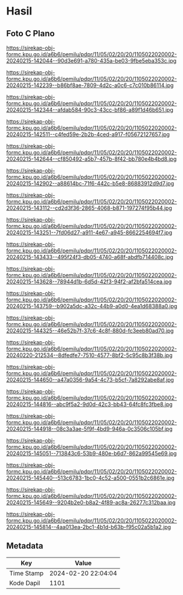 # Hasil

## Foto C Plano

https://sirekap-obj-formc.kpu.go.id/a6b6/pemilu/pdpr/11/05/02/20/20/1105022020002-20240215-142044--90d3e691-a780-435a-be03-9fbe5eba353c.jpg

https://sirekap-obj-formc.kpu.go.id/a6b6/pemilu/pdpr/11/05/02/20/20/1105022020002-20240215-142239--b86bf8ae-7809-4d2c-a0c6-c7c010b86114.jpg

https://sirekap-obj-formc.kpu.go.id/a6b6/pemilu/pdpr/11/05/02/20/20/1105022020002-20240215-142344--afdab584-90c3-43cc-bf86-a89f1d46b651.jpg

https://sirekap-obj-formc.kpu.go.id/a6b6/pemilu/pdpr/11/05/02/20/20/1105022020002-20240215-142511--c4fed59e-2b2b-4ced-a917-f05672127657.jpg

https://sirekap-obj-formc.kpu.go.id/a6b6/pemilu/pdpr/11/05/02/20/20/1105022020002-20240215-142644--cf850492-a5b7-457b-8f42-bb780e4b4bd8.jpg

https://sirekap-obj-formc.kpu.go.id/a6b6/pemilu/pdpr/11/05/02/20/20/1105022020002-20240215-142902--a88614bc-71f6-442c-b5e8-86883912d9d7.jpg

https://sirekap-obj-formc.kpu.go.id/a6b6/pemilu/pdpr/11/05/02/20/20/1105022020002-20240215-143112--cd2d3f36-2865-4068-b871-197274f95b44.jpg

https://sirekap-obj-formc.kpu.go.id/a6b6/pemilu/pdpr/11/05/02/20/20/1105022020002-20240215-143251--7fd06d27-a911-4e67-a945-8662254694f7.jpg

https://sirekap-obj-formc.kpu.go.id/a6b6/pemilu/pdpr/11/05/02/20/20/1105022020002-20240215-143433--495f24f3-db05-4740-a68f-abdfb714408c.jpg

https://sirekap-obj-formc.kpu.go.id/a6b6/pemilu/pdpr/11/05/02/20/20/1105022020002-20240215-143628--78944d1b-6d5d-42f3-94f2-af2bfa514cea.jpg

https://sirekap-obj-formc.kpu.go.id/a6b6/pemilu/pdpr/11/05/02/20/20/1105022020002-20240215-143759--b902a5dc-a32c-44b9-a0d0-4ea1d68388a0.jpg

https://sirekap-obj-formc.kpu.go.id/a6b6/pemilu/pdpr/11/05/02/20/20/1105022020002-20240215-144325--46e52b7f-37c6-4c8f-880d-fc3eeb80ad70.jpg

https://sirekap-obj-formc.kpu.go.id/a6b6/pemilu/pdpr/11/05/02/20/20/1105022020002-20240220-212534--8dfedfe7-7510-4577-8bf2-5c95c8b3f38b.jpg

https://sirekap-obj-formc.kpu.go.id/a6b6/pemilu/pdpr/11/05/02/20/20/1105022020002-20240215-144650--a47a0356-9a54-4c73-b5cf-7a8292abe8af.jpg

https://sirekap-obj-formc.kpu.go.id/a6b6/pemilu/pdpr/11/05/02/20/20/1105022020002-20240215-144816--abc9f5a2-9d0d-42c3-bb43-64fc8fc3fbe8.jpg

https://sirekap-obj-formc.kpu.go.id/a6b6/pemilu/pdpr/11/05/02/20/20/1105022020002-20240215-144918--08c3a3ae-5f9f-4bd9-946a-0c3506c105bf.jpg

https://sirekap-obj-formc.kpu.go.id/a6b6/pemilu/pdpr/11/05/02/20/20/1105022020002-20240215-145051--713843c6-53b9-480e-b6d7-862a99545e69.jpg

https://sirekap-obj-formc.kpu.go.id/a6b6/pemilu/pdpr/11/05/02/20/20/1105022020002-20240215-145440--513c6783-1bc0-4c52-a500-0551b2c6861e.jpg

https://sirekap-obj-formc.kpu.go.id/a6b6/pemilu/pdpr/11/05/02/20/20/1105022020002-20240215-145649--9204b2e0-b8a2-4f89-ac8a-26277c312baa.jpg

https://sirekap-obj-formc.kpu.go.id/a6b6/pemilu/pdpr/11/05/02/20/20/1105022020002-20240215-145814--4aa013ea-2bc1-4b1d-b63b-f95c02a5b1a2.jpg


## Metadata

| Key        | Value               |
| ---------- | ------------------- |
| Time Stamp | 2024-02-20 22:04:04 |
| Kode Dapil | 1101                |




